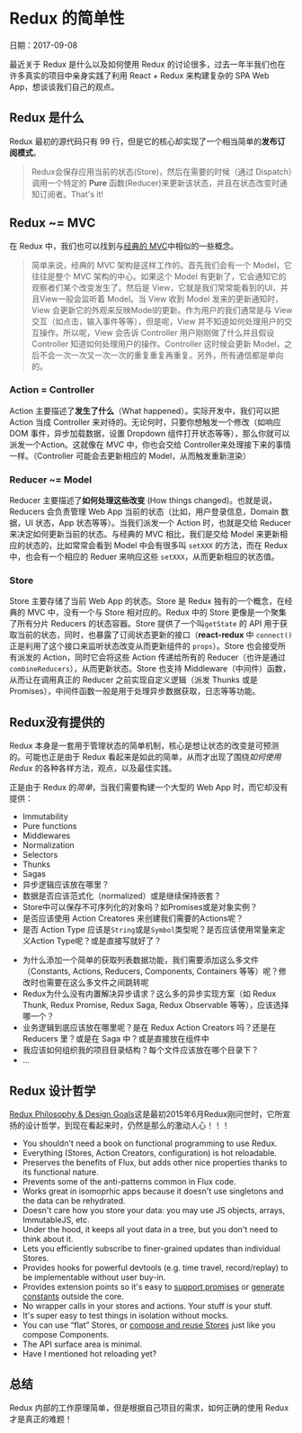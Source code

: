 # Redux 的简单性

日期：2017-09-08

最近关于 Redux 是什么以及如何使用 Redux 的讨论很多，过去一年半我们也在许多真实的项目中亲身实践了利用 React + Redux 来构建复杂的 SPA Web App，想谈谈我们自己的观点。

## Redux 是什么

Redux 最初的源代码只有 99 行，但是它的核心却实现了一个相当简单的**发布订阅模式**。

> Redux会保存应用当前的状态(Store)，然后在需要的时候（通过 Dispatch）调用一个特定的 **Pure** 函数(Reducer)来更新该状态，并且在状态改变时通知订阅者。That's it!

## Redux ~= MVC

在 Redux 中，我们也可以找到与[经典的 MVC](http://starandtina.github.io/2015-09-06/backbone-mvc-style-guide#real-mvc)中相似的一些概念。

> 简单来说，经典的 MVC 架构是这样工作的。首先我们会有一个 Model，它往往是整个 MVC 架构的中心。如果这个 Model 有更新了，它会通知它的观察者们某个改变发生了。然后是 View，它就是我们常常能看到的UI，并且View一般会监听着 Model。当 View 收到 Model 发来的更新通知时，View 会更新它的外观来反映Model的更新。作为用户的我们通常是与 View 交互（如点击，输入事件等等），但是呢，View 并不知道如何处理用户的交互操作。所以呢，View 会告诉 Controller 用户刚刚做了什么并且假设 Controller 知道如何处理用户的操作。Controller 这时候会更新 Model，之后不会一次一次又一次一次的重复重复再重复。另外，所有通信都是单向的。

### Action = Controller

Action 主要描述了**发生了什么**（What happened）。实际开发中，我们可以把 Action 当成 Controller 来对待的。无论何时，只要你想触发一个修改（如响应 DOM 事件，异步加载数据，设置 Dropdown 组件打开状态等等），那么你就可以派发一个Action。这就像在 MVC 中，你也会交给 Controller来处理接下来的事情一样。（Controller 可能会去更新相应的 Model，从而触发重新渲染）

### Reducer ~= Model

Reducer 主要描述了**如何处理这些改变** (How things changed)。也就是说，Reducers 会负责管理 Web App 当前的状态（比如，用户登录信息，Domain 数据，UI 状态，App 状态等等）。当我们派发一个 Action 时，也就是交给 Reducer 来决定如何更新当前的状态。与经典的 MVC 相比，我们是交给 Model 来更新相应的状态的，比如常常会看到 Model 中会有很多叫 `setXXX` 的方法，而在 Redux 中，也会有一个相应的 Reduer 来响应这些 `setXXX`，从而更新相应的状态值。

### Store

Store 主要存储了当前 Web App 的状态。Store 是 Redux 独有的一个概念，在经典的 MVC 中，没有一个与 Store 相对应的。Redux 中的 Store 更像是一个聚集了所有分片 Reducers 的状态容器。Store 提供了一个叫`getState` 的 API 用于获取当前的状态，同时，也暴露了订阅状态更新的接口（**react-redux** 中 `connect()` 正是利用了这个接口来监听状态改变从而更新组件的 `props`）。Store 也会接受所有派发的 Action，同时它会将这些 Action 传递给所有的 Reducer（也许是通过 `combineReducers`），从而更新状态。Store 也支持 Middleware（中间件）函数，从而让在调用真正的 Reducer 之前实现自定义逻辑（派发 Thunks 或是 Promises），中间件函数一般是用于处理异步数据获取，日志等等功能。

## Redux没有提供的

Redux 本身是一套用于管理状态的简单机制，核心是想让状态的改变是可预测的。可能也正是由于 Redux 看起来是如此的简单，从而才出现了围绕*如何使用 Redux* 的各种各样方法，观点，以及最佳实践。

正是由于 Redux 的*简单*，当我们需要构建一个大型的 Web App 时，而它却没有提供：

* Immutability
* Pure functions
* Middlewares
* Normalization
* Selectors
* Thunks
* Sagas
* 异步逻辑应该放在哪里？
* 数据是否应该范式化（normalized）或是继续保持嵌套？
* Store中可以保存不可序列化的对象吗？如Promises或是对象实例？
* 是否应该使用 Action Creatores 来创建我们需要的Actions呢？
* 是否 Action Type 应该是`String`或是`Symbol`类型呢？是否应该使用常量来定义Action Type呢？或是直接写就好了？
- 为什么添加一个简单的获取列表数据功能，我们需要添加这么多文件（Constants, Actions, Reducers, Components, Containers 等等）呢？修改时也需要在这么多文件之间跳转呢
- Redux为什么没有内置解决异步请求？这么多的异步实现方案（如 Redux Thunk, Redux Promise, Redux Saga, Redux Observable 等等），应该选择哪一个？
- 业务逻辑到底应该放在哪里呢？是在 Redux Action Creators 吗？还是在 Reducers 里？或是在 Saga 中？或是直接放在组件中
- 我应该如何组织我的项目目录结构？每个文件应该放在哪个目录下？
-  ...

## Redux 设计哲学

[Redux Philosophy & Design Goals](https://github.com/reactjs/redux/blob/07cf1424cb5e7bb7284acb282c996690cfc6d8c5/README.md)这是最初2015年6月Redux刚问世时，它所宣扬的设计哲学，到现在看起来时，仍然是那么的激动人心！！！

* You shouldn't need a book on functional programming to use Redux.
* Everything (Stores, Action Creators, configuration) is hot reloadable.
* Preserves the benefits of Flux, but adds other nice properties thanks to its functional nature.
* Prevents some of the anti-patterns common in Flux code.
* Works great in isomoprhic apps because it doesn't use singletons and the data can be rehydrated.
* Doesn't care how you store your data: you may use JS objects, arrays, ImmutableJS, etc.
* Under the hood, it keeps all yout data in a tree, but you don't need to think about it.
* Lets you efficiently subscribe to finer-grained updates than individual Stores.
* Provides hooks for powerful devtools (e.g. time travel, record/replay) to be implementable without user buy-in.
* Provides extension points so it's easy to [support promises](https://github.com/gaearon/redux/issues/99#issuecomment-112212639) or [generate constants](https://gist.github.com/skevy/8a4ffc3cfdaf5fd68739) outside the core.
* No wrapper calls in your stores and actions. Your stuff is your stuff.
* It's super easy to test things in isolation without mocks.
* You can use “flat” Stores, or [compose and reuse Stores](https://gist.github.com/gaearon/d77ca812015c0356654f) just like you compose Components.
* The API surface area is minimal.
* Have I mentioned hot reloading yet?

## 总结

Redux 内部的工作原理简单，但是根据自己项目的需求，如何正确的使用 Redux 才是真正的难题！
